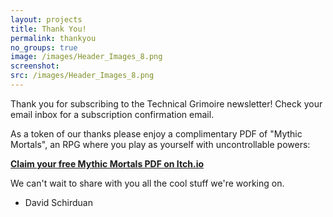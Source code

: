 ```yaml
---
layout: projects
title: Thank You!
permalink: thankyou
no_groups: true
image: /images/Header_Images_8.png
screenshot:
src: /images/Header_Images_8.png
---
```


Thank you for subscribing to the Technical Grimoire newsletter! Check your email inbox for a subscription confirmation email.

As a token of our thanks please enjoy a complimentary PDF of "Mythic Mortals", an RPG where you play as yourself with uncontrollable powers:

[**Claim your free Mythic Mortals PDF on Itch.io**](https://technicalgrimoire.itch.io/mythic-mortals/download/qQGX1erwW7uWe3jRIBvmeKLGTJcmqKfZE_0YQRGI)

We can't wait to share with you all the cool stuff we're working on.

 - David Schirduan

